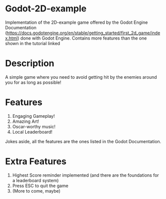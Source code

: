 # Godot-2D-example
Implementation of the 2D-example game offered by the Godot Engine Documentation (https://docs.godotengine.org/en/stable/getting_started/first_2d_game/index.html) done with Godot Engine. Contains more features than the one shown in the tutorial linked 
# Description
A simple game where you need to avoid getting hit by the enemies around you for as long as possible!
# Features
1. Engaging Gameplay!
2. Amazing Art!
3. Oscar-worthy music!
4. Local Leaderboard!

Jokes aside, all the features are the ones listed in the Godot Documentation.
# Extra Features
1. Highest Score reminder implemented (and there are the foundations for a leaderboard system)
2. Press ESC to quit the game
3. (More to come, maybe)
